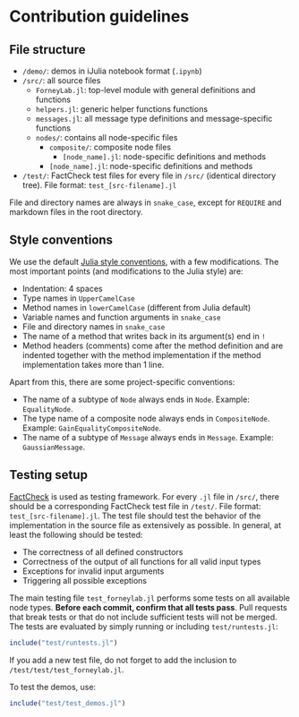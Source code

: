 Contribution guidelines
=======================

File structure
--------------
- `/demo/`: demos in iJulia notebook format (`.ipynb`)
- `/src/`: all source files
    + `ForneyLab.jl`: top-level module with general definitions and functions
    + `helpers.jl`: generic helper functions functions
    + `messages.jl`: all message type definitions and message-specific functions
    + `nodes/`: contains all node-specific files
        * `composite/`: composite node files
            - `[node_name].jl`: node-specific definitions and methods
        * `[node_name].jl`: node-specific definitions and methods
- `/test/`: FactCheck test files for every file in `/src/` (identical directory tree). File format: `test_[src-filename].jl`

File and directory names are always in `snake_case`, except for `REQUIRE` and markdown files in the root directory.

Style conventions
-----------------
We use the default [Julia style conventions](http://julia.readthedocs.org/en/latest/manual/style-guide/), with a few modifications. The most important points (and modifications to the Julia style) are:

- Indentation: 4 spaces
- Type names in `UpperCamelCase`
- Method names in `lowerCamelCase` (different from Julia default)
- Variable names and function arguments in `snake_case`
- File and directory names in `snake_case`
- The name of a method that writes back in its argument(s) end in `!`
- Method headers (comments) come after the method definition and are indented together with the method implementation if the method implementation takes more than 1 line.

Apart from this, there are some project-specific conventions:

- The name of a subtype of `Node` always ends in `Node`. Example: `EqualityNode`.
- The type name of a composite node always ends in `CompositeNode`. Example: `GainEqualityCompositeNode`.
- The name of a subtype of `Message` always ends in `Message`. Example: `GaussianMessage`.

Testing setup
-------------
[FactCheck](https://github.com/zachallaun/FactCheck.jl) is used as testing framework.
For every `.jl` file in `/src/`, there should be a corresponding FactCheck test file in `/test/`. File format: `test_[src-filename].jl`. The test file should test the behavior of the implementation in the source file as extensively as possible. In general, at least the following should be tested:

- The correctness of all defined constructors
- Correctness of the output of all functions for all valid input types
- Exceptions for invalid input arguments
- Triggering all possible exceptions

The main testing file `test_forneylab.jl` performs some tests on all available node types.
**Before each commit, confirm that all tests pass**. Pull requests that break tests or that do not include sufficient tests will not be merged. The tests are evaluated by simply running or including `test/runtests.jl`:

```jl
include("test/runtests.jl")
```

If you add a new test file, do not forget to add the inclusion to `/test/test/test_forneylab.jl`.

To test the demos, use:

```jl
include("test/test_demos.jl")
```